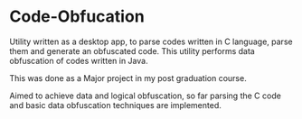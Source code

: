 Code-Obfucation
===============

Utility written as a desktop app, to parse codes written in C language, parse them and generate an obfuscated code. This utility performs data obfuscation of codes written in Java.


This was done as a Major project in my post graduation course. 

Aimed to achieve data and logical obfuscation, so far parsing the C code and basic data obfuscation techniques are implemented.
